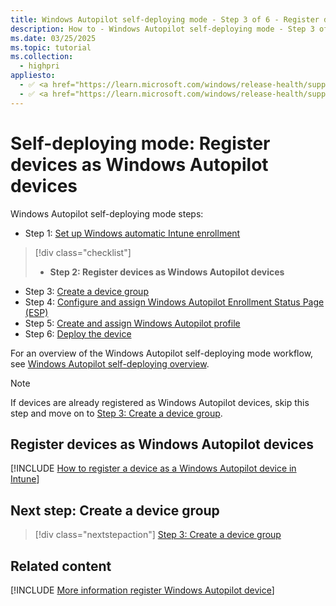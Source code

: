 ```yaml
---
title: Windows Autopilot self-deploying mode - Step 3 of 6 - Register devices as Windows Autopilot devices
description: How to - Windows Autopilot self-deploying mode - Step 3 of 6 - Register devices as Windows Autopilot devices.
ms.date: 03/25/2025
ms.topic: tutorial
ms.collection:
  - highpri
appliesto:
  - ✅ <a href="https://learn.microsoft.com/windows/release-health/supported-versions-windows-client" target="_blank">Windows 11</a>
  - ✅ <a href="https://learn.microsoft.com/windows/release-health/supported-versions-windows-client" target="_blank">Windows 10</a>
---
```


# Self-deploying mode: Register devices as Windows Autopilot devices

Windows Autopilot self-deploying mode steps:

- Step 1: [Set up Windows automatic Intune enrollment](self-deploying-automatic-enrollment.md)

> [!div class="checklist"]
>
> - **Step 2: Register devices as Windows Autopilot devices**

- Step 3: [Create a device group](self-deploying-device-group.md)
- Step 4: [Configure and assign Windows Autopilot Enrollment Status Page (ESP)](self-deploying-esp.md)
- Step 5: [Create and assign Windows Autopilot profile](self-deploying-autopilot-profile.md)
- Step 6: [Deploy the device](self-deploying-deploy-device.md)

For an overview of the Windows Autopilot self-deploying mode workflow, see [Windows Autopilot self-deploying overview](self-deploying-workflow.md#workflow).

> [!NOTE]
>
> If devices are already registered as Windows Autopilot devices, skip this step and move on to [Step 3: Create a device group](self-deploying-device-group.md).

## Register devices as Windows Autopilot devices

[!INCLUDE [How to register a device as a Windows Autopilot device in Intune](../includes/register-autopilot-device.md)]

## Next step: Create a device group

> [!div class="nextstepaction"]
> [Step 3: Create a device group](self-deploying-device-group.md)

## Related content

[!INCLUDE [More information register Windows Autopilot device](../includes/more-info-register-device.md)]
